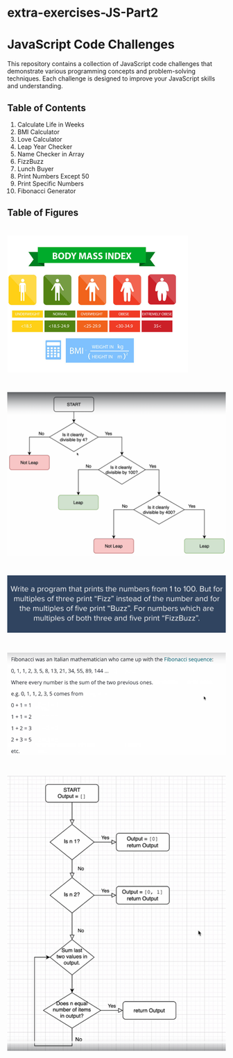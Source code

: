 # extra-exercises-JS-Part2

# JavaScript Code Challenges

This repository contains a collection of JavaScript code challenges that demonstrate various programming concepts and problem-solving techniques. Each challenge is designed to improve your JavaScript skills and understanding.

## Table of Contents

1. Calculate Life in Weeks
2. BMI Calculator
3. Love Calculator
4. Leap Year Checker
5. Name Checker in Array
6. FizzBuzz
7. Lunch Buyer
8. Print Numbers Except 50
9. Print Specific Numbers
10. Fibonacci Generator


## Table of Figures

# ![BMI Calculator](images/BMI.png)
# ![Leap Year Checker](images/Leap.png)
# ![FizzBuzz](images/FizzBuzz.png)
# ![Fibonacci Generator](images/fibonacci.png)
# ![Fibonacci Generator Chart](images/fibonacci%20chart.png)


